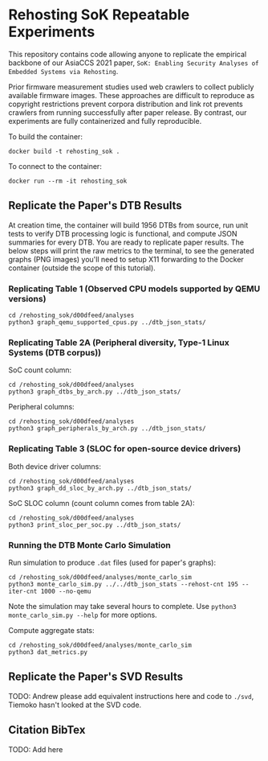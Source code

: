 # Rehosting SoK Repeatable Experiments

This repository contains code allowing anyone to replicate the empirical backbone of our AsiaCCS 2021 paper, `SoK: Enabling Security Analyses of Embedded Systems via Rehosting`.

Prior firmware measurement studies used web crawlers to collect publicly available firmware images.
These approaches are difficult to reproduce as copyright restrictions prevent corpora distribution and link rot prevents crawlers from running successfully after paper release.
By contrast, our experiments are fully containerized and fully reproducible.

To build the container:

```
docker build -t rehosting_sok .
```

To connect to the container:

```
docker run --rm -it rehosting_sok
```

## Replicate the Paper's DTB Results

At creation time, the container will build 1956 DTBs from source, run unit tests to verify DTB processing logic is functional, and compute JSON summaries for every DTB.
You are ready to replicate paper results.
The below steps will print the raw metrics to the terminal, to see the generated graphs (PNG images) you'll need to setup X11 forwarding to the Docker container (outside the scope of this tutorial).

### Replicating Table 1 (Observed CPU models supported by QEMU versions)

```
cd /rehosting_sok/d00dfeed/analyses
python3 graph_qemu_supported_cpus.py ../dtb_json_stats/
```

### Replicating Table 2A (Peripheral diversity, Type-1 Linux Systems (DTB corpus))

SoC count column:

```
cd /rehosting_sok/d00dfeed/analyses
python3 graph_dtbs_by_arch.py ../dtb_json_stats/
```

Peripheral columns:

```
cd /rehosting_sok/d00dfeed/analyses
python3 graph_peripherals_by_arch.py ../dtb_json_stats/
```

### Replicating Table 3 (SLOC for open-source device drivers)

Both device driver columns:

```
cd /rehosting_sok/d00dfeed/analyses
python3 graph_dd_sloc_by_arch.py ../dtb_json_stats/
```

SoC SLOC column (count column comes from table 2A):

```
cd /rehosting_sok/d00dfeed/analyses
python3 print_sloc_per_soc.py ../dtb_json_stats/
```

### Running the DTB Monte Carlo Simulation

Run simulation to produce `.dat` files (used for paper's graphs):

```
cd /rehosting_sok/d00dfeed/analyses/monte_carlo_sim
python3 monte_carlo_sim.py ../../dtb_json_stats --rehost-cnt 195 --iter-cnt 1000 --no-qemu
```

Note the simulation may take several hours to complete.
Use `python3 monte_carlo_sim.py --help` for more options.

Compute aggregate stats:

```
cd /rehosting_sok/d00dfeed/analyses/monte_carlo_sim
python3 dat_metrics.py
```

## Replicate the Paper's SVD Results

TODO: Andrew please add equivalent instructions here and code to `./svd`, Tiemoko hasn't looked at the SVD code.

## Citation BibTex

TODO: Add here
